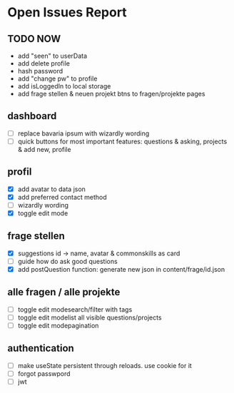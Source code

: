 # Open Issues Report

## TODO NOW

- add "seen" to userData
- add delete profile
- hash password
- add "change pw" to profile
- add isLoggedIn to local storage
- add frage stellen & neuen projekt btns to fragen/projekte pages

## dashboard

- [ ] replace bavaria ipsum with wizardly wording
- [ ] quick buttons for most important features: questions & asking, projects & add new, profile

## profil

- [x] add avatar to data json
- [x] add preferred contact method
- [ ] wizardly wording
- [x] toggle edit mode

## frage stellen

- [x] suggestions id -> name, avatar & commonskills as card
- [ ] guide how do ask good questions
- [x] add postQuestion function: generate new json in content/frage/id.json

## alle fragen / alle projekte

- [ ] toggle edit modesearch/filter with tags
- [ ] toggle edit modelist all visible questions/projects
- [ ] toggle edit modepagination

## authentication

- [ ] make useState persistent through reloads. use cookie for it
- [ ] forgot passwpord
- [ ] jwt
